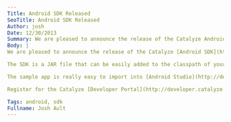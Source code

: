 ```yaml
---
Title: Android SDK Released
SeoTitle: Android SDK Released
Author: josh
Date: 12/30/2013
Summary: We are pleased to announce the release of the Catalyze Android SDK & sample apps.
Body: |
We are pleased to announce the release of the Catalyze [Android SDK](https://dashboard.catalyze.io/resources) and [example app](https://github.com/catalyzeio/ExampleAndroidApp). With this release, Catalyze is bringing the world of secure health care apps to Android (we have an [iOS SDK](https://github.com/catalyzeio/catalyze-ios-sdk) too). If you are an Android developer that has been waiting for the chance to build a HIPAA compliant Android app but haven't had the tools to make it both secure and cost effective, the time is now.

The SDK is a JAR file that can be easily added to the classpath of your existing Android app. If you don't have an app built out, the example app is a great starting point with a lot of examples to get you started. The [SDK guide](https://github.com/catalyzeio/ExampleAndroidApp/blob/master/guide.md) will walk you through the basics of using the SDK.

The sample app is really easy to import into [Android Studio](http://developer.android.com/sdk/installing/studio.html). Simply clone the [project](https://github.com/catalyzeio/ExampleAndroidApp), select **Import project...**, select the build.gradle file from the repository and you are ready to go.

Register for the Catalyze [Developer Portal](http://developer.catalyze.io/sign-up) to get started writing HIPAA compliant apps today. Contact us at [support@catalyze.io](mailto:support@catalyze.io ) if you have questions or need help getting started.

Tags: android, sdk
Fullname: Josh Ault
---
```

